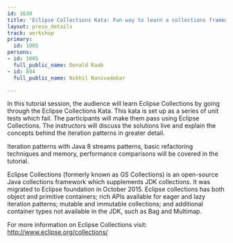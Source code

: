 ```yaml
---
id: 1630
title: 'Eclipse Collections Kata: Fun way to learn a collections framework'
layout: preso_details
track: workshop
primary:
  id: 1005
persons:
- id: 1005
  full_public_name: Donald Raab
- id: 884
  full_public_name: Nikhil Nanivadekar

---
```

In this tutorial session, the audience will learn Eclipse Collections by going through the Eclipse Collections Kata. This kata is set up as a series of unit tests which fail. The participants will make them pass using Eclipse Collections. The instructors will discuss the solutions live and explain the concepts behind the iteration patterns in greater detail.

Iteration patterns with Java 8 streams patterns, basic refactoring techniques and memory, performance comparisons will be covered in the tutorial.

Eclipse Collections (formerly known as GS Collections) is an open-source Java collections framework which supplements JDK collections. It was migrated to Eclipse foundation in October 2015. Eclipse collections has both object and primitive containers; rich APIs available for eager and lazy iteration patterns; mutable and immutable collections; and additional container types not available in the JDK, such as Bag and Multimap. 

For more information on Eclipse Collections visit: http://www.eclipse.org/collections/